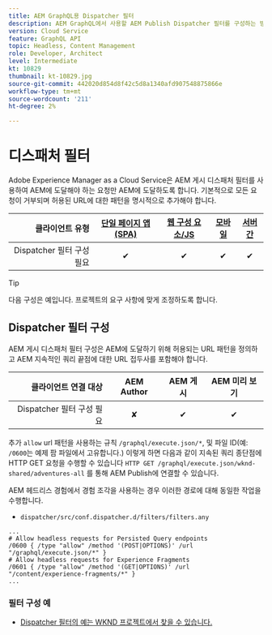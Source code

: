 ```yaml
---
title: AEM GraphQL용 Dispatcher 필터
description: AEM GraphQL에서 사용할 AEM Publish Dispatcher 필터를 구성하는 방법을 알아봅니다.
version: Cloud Service
feature: GraphQL API
topic: Headless, Content Management
role: Developer, Architect
level: Intermediate
kt: 10829
thumbnail: kt-10829.jpg
source-git-commit: 442020d854d8f42c5d8a1340afd907548875866e
workflow-type: tm+mt
source-wordcount: '211'
ht-degree: 2%

---
```



# 디스패처 필터

Adobe Experience Manager as a Cloud Service은 AEM 게시 디스패처 필터를 사용하여 AEM에 도달해야 하는 요청만 AEM에 도달하도록 합니다. 기본적으로 모든 요청이 거부되며 허용된 URL에 대한 패턴을 명시적으로 추가해야 합니다.

| 클라이언트 유형 | [단일 페이지 앱(SPA)](../spa.md) | [웹 구성 요소/JS](../web-component.md) | [모바일](../mobile.md) | [서버 간](../server-to-server.md) |
|------------------------------------------:|:---------------------:|:----------------:|:---------:|:----------------:|
| Dispatcher 필터 구성 필요 | ✔ | ✔ | ✔ | ✔ |

>[!TIP]
>
> 다음 구성은 예입니다. 프로젝트의 요구 사항에 맞게 조정하도록 합니다.

## Dispatcher 필터 구성

AEM 게시 디스패처 필터 구성은 AEM에 도달하기 위해 허용되는 URL 패턴을 정의하고 AEM 지속적인 쿼리 끝점에 대한 URL 접두사를 포함해야 합니다.

| 클라이언트 연결 대상 | AEM Author | AEM 게시 | AEM 미리 보기 |
|------------------------------------------:|:----------:|:-------------:|:-------------:|
| Dispatcher 필터 구성 필요 | ✘ | ✔ | ✔ |

추가 `allow` url 패턴을 사용하는 규칙 `/graphql/execute.json/*`, 및 파일 ID(예: `/0600`는 예제 팜 파일에서 고유합니다.)
이렇게 하면 다음과 같이 지속된 쿼리 종단점에 HTTP GET 요청을 수행할 수 있습니다 `HTTP GET /graphql/execute.json/wknd-shared/adventures-all` 를 통해 AEM Publish에 연결할 수 있습니다.

AEM 헤드리스 경험에서 경험 조각을 사용하는 경우 이러한 경로에 대해 동일한 작업을 수행합니다.

+ `dispatcher/src/conf.dispatcher.d/filters/filters.any`

```
...
# Allow headless requests for Persisted Query endpoints
/0600 { /type "allow" /method '(POST|OPTIONS)' /url "/graphql/execute.json/*" }
# Allow headless requests for Experience Fragments
/0601 { /type "allow" /method '(GET|OPTIONS)' /url "/content/experience-fragments/*" }
...
```

### 필터 구성 예

+ [Dispatcher 필터의 예는 WKND 프로젝트에서 찾을 수 있습니다.](https://github.com/adobe/aem-guides-wknd/blob/main/dispatcher/src/conf.dispatcher.d/filters/filters.any#L28)

